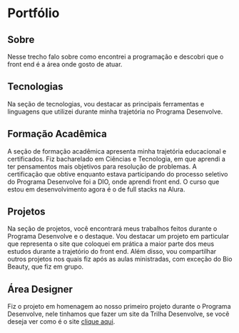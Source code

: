  <h1>Portfólio</h1>
  <h2>Sobre</h2>
  <p>Nesse trecho falo sobre como encontrei a programação e descobri que o front end é a área onde gosto de atuar.</p>

  <h2>Tecnologias</h2>
  <p>Na seção de tecnologias, vou destacar as principais ferramentas e linguagens que utilizei durante minha trajetória no Programa Desenvolve.</p>

  <h2>Formação Acadêmica</h2>
  <p>A seção de formação acadêmica apresenta minha trajetória educacional e certificados. Fiz bacharelado em Ciências e Tecnologia, em que aprendi a ter pensamentos mais objetivos para resolução de problemas. A certificação que obtive enquanto   estava participando do processo seletivo do Programa Desenvolve foi a DIO, onde aprendi front end. O curso que estou em desenvolvimento agora é o de full stacks na Alura.</p>

  <h2>Projetos</h2>
  <p>Na seção de projetos, você encontrará meus trabalhos feitos durante o Programa Desenvolve e o destaque. Vou destacar um projeto em particular que representa o site que coloquei em prática a maior parte dos meus estudos durante a             trajetório do front end. Além disso, vou compartilhar outros projetos nos quais fiz após as aulas ministradas, com exceção do Bio Beauty, que fiz em grupo.</p>
  
  <h2>Área Designer</h2>
  <p>Fiz o projeto em homenagem ao nosso primeiro projeto durante o Programa Desenvolve, nele tinhamos que fazer um site da Trilha Desenvolve, se você deseja ver como é o site <a href="https://interface-alura.vercel.app/" >clique aqui</a>.</p>
